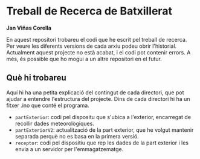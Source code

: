 # Treball de Recerca de Batxillerat
__Jan Viñas Corella__

En aquest repositori trobareu el codi que he escrit pel treball de recerca. Per veure les diferents versions de cada arxiu podeu obrir l'historial.
Actualment aquest projecte no està acabat, i el codi pot contenir errors. A més, és possible que ho mogui a un altre repositori en el futur.

## Què hi trobareu
Aquí hi ha una petita explicació del contingut de cada directori, que pot ajudar a entendre l'estructura del projecte. Dins de cada directori hi ha un fitxer .ino que conté el programa.

- `partExterior`: codi pel dispositu que s'ubica a l'exterior, encarregat de recollir dades meteorològiques.
- `partExteriorV2`: actualització de la part exterior, que he volgut mantenir separada perquè no es basa en la primera versió.
- `receptor`: codi pel dispositiu que rep les dades de la part exterior i les envia a un servidor per l'emmagatzematge.
